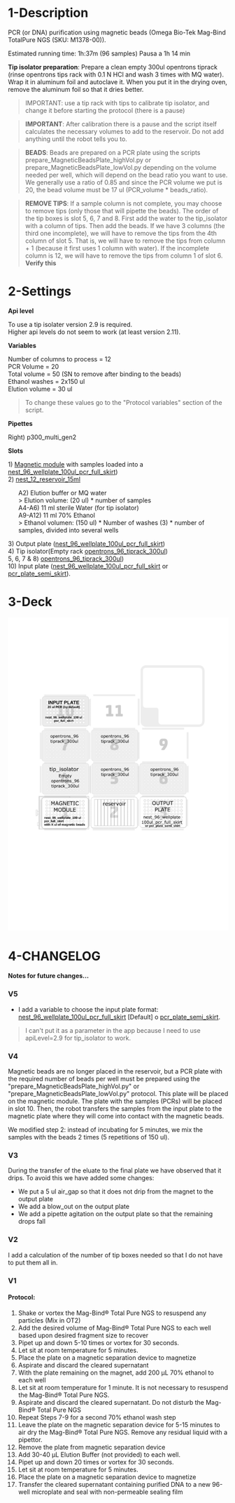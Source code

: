 1-Description
=
PCR (or DNA) purification using magnetic beads (Omega Bio-Tek Mag-Bind TotalPure NGS (SKU: M1378-00)).

Estimated running time: 1h:37m (96 samples)  Pausa a 1h 14 min


**Tip isolator preparation**: Prepare a clean empty 300ul opentrons tiprack (rinse opentrons tips rack with 0.1 N HCl and wash 3 times with MQ water). Wrap it in aluminum foil and autoclave it. When you put it in the drying oven, remove the aluminum foil so that it dries better.

> IMPORTANT: use a tip rack with tips to calibrate tip isolator, and change it before starting the protocol (there is a pause)  

> **IMPORTANT**: After calibration there is a pause and the script itself calculates the necessary volumes to add to the reservoir. Do not add anything until the robot tells you to.

> **BEADS**: Beads are prepared on a PCR plate using the scripts prepare_MagneticBeadsPlate_highVol.py or prepare_MagneticBeadsPlate_lowVol.py depending on the volume needed per well, which will depend on the bead ratio you want to use. We generally use a ratio of 0.85 and since the PCR volume we put is 20, the bead volume must be 17 ul (PCR_volume * beads_ratio).

> **REMOVE TIPS**: If a sample column is not complete, you may choose to remove tips (only those that will pipette the beads). The order of the tip boxes is slot 5, 6, 7 and 8. First add the water to the tip_isolator with a column of tips. Then add the beads. If we have 3 columns (the third one incomplete), we will have to remove the tips from the 4th column of slot 5. That is, we will have to remove the tips from column + 1 (because it first uses 1 column with water). If the incomplete column is 12, we will have to remove the tips from column 1 of slot 6. **Verify this**


2-Settings
= 

**Api level**  

To use a tip isolater version 2.9 is required.  
Higher api levels do not seem to work (at least version 2.11).  

**Variables**  

Number of columns to process = 12  
PCR Volume = 20  
Total volume = 50 (SN to remove after binding to the beads)  
Ethanol washes = 2x150 ul  
Elution volume = 30 ul  

> To change these values go to the "Protocol variables" section of the script.  

**Pipettes**  

Right\) p300_multi_gen2  

**Slots**  

1\) [Magnetic module](https://opentrons.com/modules/magnetic-module/) with samples loaded into a [nest_96_wellplate_100ul_pcr_full_skirt](https://labware.opentrons.com/nest_96_wellplate_100ul_pcr_full_skirt?category=wellPlate&manufacturer=NEST))  
2\) [nest_12_reservoir_15ml](https://labware.opentrons.com/nest_12_reservoir_15ml?category=reservoir)  
	<!--
	A1\) Magnetic Beads (Omega Bio-Tek Mag-Bind TotalPure NGS (SKU: M1378-00))  
		> Bead volumen: PCR volume (20 ul) * beads ratio (1) * number of samples (number of columns * 8)  
		> Beads must be thoroughly shaken, vortexed and resuspended with the 10 ml pipettes to avoid clogs.  
		> Recover remaining beads at the end   
	-->
	<ul>
	A2\) Elution buffer or MQ water  
		> Elution volume: (20 ul) * number of samples  
	A4-A6\) 11 ml sterile Water (for tip isolator)  
	A9-A12\) 11 ml 70% Ethanol  
		> Ethanol volumen: (150 ul) * Number of washes (3) * number of samples, divided into several wells  
	</ul>
3\) Output plate ([nest_96_wellplate_100ul_pcr_full_skirt](https://labware.opentrons.com/nest_96_wellplate_100ul_pcr_full_skirt?category=wellPlate&manufacturer=NEST))  
4\) Tip isolator(Empty rack [opentrons_96_tiprack_300ul](https://labware.opentrons.com/opentrons_96_tiprack_300ul?category=tipRack&manufacturer=Opentrons))  
5, 6, 7 & 8\) [opentrons_96_tiprack_300ul](https://labware.opentrons.com/opentrons_96_tiprack_300ul?category=tipRack&manufacturer=Opentrons))  
10\) Input plate ([nest_96_wellplate_100ul_pcr_full_skirt](https://labware.opentrons.com/nest_96_wellplate_100ul_pcr_full_skirt?category=wellPlate&manufacturer=NEST) or [pcr_plate_semi_skirt](https://github.com/microenvgen/OT2/blob/426f8d04e7917903d9d31d308ecbcd8541383280/custom_labware/pcr_plate_semi_skirt.md)).  


3-Deck
= 

![Deck](./OmegaMagBindPCRpurificationMultichannel.svg)


4-CHANGELOG
=

#### Notes for future changes...  


### V5

- I add a variable to choose the input plate format: [nest_96_wellplate_100ul_pcr_full_skirt](https://labware.opentrons.com/nest_96_wellplate_100ul_pcr_full_skirt?category=wellPlate&manufacturer=NEST) \[Default\] o [pcr_plate_semi_skirt](https://github.com/microenvgen/OT2/blob/426f8d04e7917903d9d31d308ecbcd8541383280/custom_labware/pcr_plate_semi_skirt.md).  

> I can't put it as a parameter in the app because I need to use apiLevel=2.9 for tip_isolator to work.

### V4

Magnetic beads are no longer placed in the reservoir, but a PCR plate with the required number of beads per well must be prepared using the "prepare_MagneticBeadsPlate_highVol.py" or "prepare_MagneticBeadsPlate_lowVol.py" protocol. This plate will be placed on the magnetic module. The plate with the samples (PCRs) will be placed in slot 10. Then, the robot transfers the samples from the input plate to the magnetic plate where they will come into contact with the magnetic beads.

We modified step 2: instead of incubating for 5 minutes, we mix the samples with the beads 2 times (5 repetitions of 150 ul).

### V3

During the transfer of the eluate to the final plate we have observed that it drips. To avoid this we have added some changes:
- We put a 5 ul air_gap so that it does not drip from the magnet to the output plate
- We add a blow_out on the output plate
- We add a pipette agitation on the output plate so that the remaining drops fall

### V2 

I add a calculation of the number of tip boxes needed so that I do not have to put them all in.

### V1  

#### Protocol:  
1. Shake or vortex the Mag-Bind® Total Pure NGS to resuspend any particles (Mix in OT2)  
2. Add the desired volume of Mag-Bind® Total Pure NGS to each well based upon desired fragment size to recover  
3. Pipet up and down 5-10 times or vortex for 30 seconds.  
4. Let sit at room temperature for 5 minutes.  
5. Place the plate on a magnetic separation device to magnetize  
6. Aspirate and discard the cleared supernatant  
7. With the plate remaining on the magnet, add 200 μL 70% ethanol to each well  
8. Let sit at room temperature for 1 minute. It is not necessary to resuspend the Mag-Bind® Total Pure NGS.  
9. Aspirate and discard the cleared supernatant. Do not disturb the Mag-Bind® Total Pure NGS  
10. Repeat Steps 7-9 for a second 70% ethanol wash step  
11. Leave the plate on the magnetic separation device for 5-15 minutes to air dry the Mag-Bind® Total Pure NGS. Remove any residual liquid with a pipettor.  
12. Remove the plate from magnetic separation device  
13. Add 30-40 µL Elution Buffer (not provided) to each well.  
14. Pipet up and down 20 times or vortex for 30 seconds.  
15. Let sit at room temperature for 5 minutes.  
16. Place the plate on a magnetic separation device to magnetize  
17. Transfer the cleared supernatant containing purified DNA to a new 96-well microplate and seal with non-permeable sealing film  

